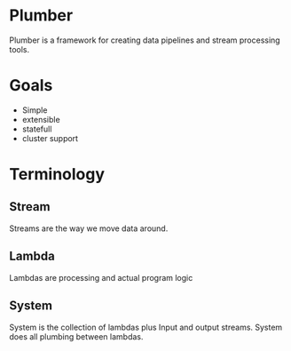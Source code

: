 # Plumber
Plumber is a framework for creating data pipelines and stream processing tools.

# Goals
- Simple 
- extensible
- statefull
- cluster support 

# Terminology
## Stream
Streams are the way we move data around.
## Lambda 
Lambdas are processing and actual program logic
## System 
System is the collection of lambdas plus Input and output streams.
System does all plumbing between lambdas.

